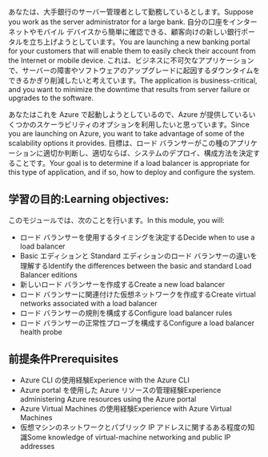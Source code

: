 <span data-ttu-id="ef799-101">あなたは、大手銀行のサーバー管理者として勤務しているとします。</span><span class="sxs-lookup"><span data-stu-id="ef799-101">Suppose you work as the server administrator for a large bank.</span></span> <span data-ttu-id="ef799-102">自分の口座をインターネットやモバイル デバイスから簡単に確認できる、顧客向けの新しい銀行ポータルを立ち上げようとしています。</span><span class="sxs-lookup"><span data-stu-id="ef799-102">You are launching a new banking portal for your customers that will enable them to easily check their account from the Internet or mobile device.</span></span> <span data-ttu-id="ef799-103">これは、ビジネスに不可欠なアプリケーションで、サーバーの障害やソフトウェアのアップグレードに起因するダウンタイムをできるかぎり削減したいと考えています。</span><span class="sxs-lookup"><span data-stu-id="ef799-103">The application is business-critical, and you want to minimize the downtime that results from server failure or upgrades to the software.</span></span>

<span data-ttu-id="ef799-104">あなたはこれを Azure で起動しようとしているので、Azure が提供しているいくつかのスケーラビリティのオプションを利用したいと思っています。</span><span class="sxs-lookup"><span data-stu-id="ef799-104">Since you are launching on Azure, you want to take advantage of some of the scalability options it provides.</span></span> <span data-ttu-id="ef799-105">目標は、ロード バランサーがこの種のアプリケーションに適切か判断し、適切ならば、システムのデプロイ、構成方法を決定することです。</span><span class="sxs-lookup"><span data-stu-id="ef799-105">Your goal is to determine if a load balancer is appropriate for this type of application, and if so, how to deploy and configure the system.</span></span>

## <a name="learning-objectives"></a><span data-ttu-id="ef799-106">学習の目的:</span><span class="sxs-lookup"><span data-stu-id="ef799-106">Learning objectives:</span></span>

<span data-ttu-id="ef799-107">このモジュールでは、次のことを行います。</span><span class="sxs-lookup"><span data-stu-id="ef799-107">In this module, you will:</span></span>

- <span data-ttu-id="ef799-108">ロード バランサーを使用するタイミングを決定する</span><span class="sxs-lookup"><span data-stu-id="ef799-108">Decide when to use a load balancer</span></span>
- <span data-ttu-id="ef799-109">Basic エディションと Standard エディションのロード バランサーの違いを理解する</span><span class="sxs-lookup"><span data-stu-id="ef799-109">Identify the differences between the basic and standard Load Balancer editions</span></span>
- <span data-ttu-id="ef799-110">新しいロード バランサーを作成する</span><span class="sxs-lookup"><span data-stu-id="ef799-110">Create a new load balancer</span></span>
- <span data-ttu-id="ef799-111">ロード バランサーに関連付けた仮想ネットワークを作成する</span><span class="sxs-lookup"><span data-stu-id="ef799-111">Create virtual networks associated with a load balancer</span></span>
- <span data-ttu-id="ef799-112">ロード バランサーの規則を構成する</span><span class="sxs-lookup"><span data-stu-id="ef799-112">Configure load balancer rules</span></span>
- <span data-ttu-id="ef799-113">ロード バランサーの正常性プローブを構成する</span><span class="sxs-lookup"><span data-stu-id="ef799-113">Configure a load balancer health probe</span></span>

## <a name="prerequisites"></a><span data-ttu-id="ef799-114">前提条件</span><span class="sxs-lookup"><span data-stu-id="ef799-114">Prerequisites</span></span>  

- <span data-ttu-id="ef799-115">Azure CLI の使用経験</span><span class="sxs-lookup"><span data-stu-id="ef799-115">Experience with the Azure CLI</span></span>
- <span data-ttu-id="ef799-116">Azure portal を使用した Azure リソースの管理経験</span><span class="sxs-lookup"><span data-stu-id="ef799-116">Experience administering Azure resources using the Azure portal</span></span>
- <span data-ttu-id="ef799-117">Azure Virtual Machines の使用経験</span><span class="sxs-lookup"><span data-stu-id="ef799-117">Experience with Azure Virtual Machines</span></span>
- <span data-ttu-id="ef799-118">仮想マシンのネットワークとパブリック IP アドレスに関するある程度の知識</span><span class="sxs-lookup"><span data-stu-id="ef799-118">Some knowledge of virtual-machine networking and public IP addresses</span></span>